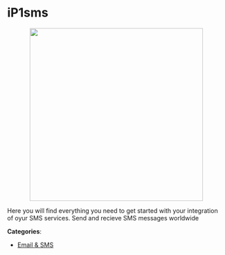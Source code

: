 # iP1sms
<p align="center">
    <img width="400" src="https://raw.githubusercontent.com/apis-list/apis-list/apis/ip1sms/logo_256x256.png" />
</p>

Here you will find everything you need to get started with your integration of oyur SMS services. Send and recieve SMS messages worldwide



**Categories**:
- [Email & SMS](https://github.com/apis-list/apis-list#email-and-sms)




